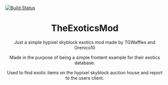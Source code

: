 
[![Build Status](https://ci.thom.club/job/TheExoticsMod/job/master/badge/icon)](https://ci.thom.club/job/TheExoticsMod/job/master/)


<h1 align="center">TheExoticsMod</h1>

<p align="center">Just a simple hypixel skyblock exotics mod made by TGWaffles and Orenico10</p>
<div></div>
<p align="center">Made in the purpose of being a simple frontent example for their exotics database.</p>
<div></div>
<p align="center">Used to find exotic items on the hypixel skyblock auction house and report to the users client.</p>
